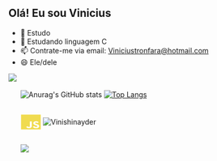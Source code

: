 ## Olá! Eu sou Vinicius
- 🔭 Estudo
- 🌱 Estudando linguagem C
- 📫 Contrate-me via email: Viniciustronfara@hotmail.com
- 😄 Ele/dele

<img src="https://media.giphy.com/media/weRCY5kig70MGlY0yv/giphy.gif" width="180"  > 
<ul>

![Anurag's GitHub stats](https://github-readme-stats.vercel.app/api?username=Vinishinayder&show_icons=true&theme=dracula)
[![Top Langs](https://github-readme-stats.vercel.app/api/top-langs/?username=Vinishinayder&layout=compact)](https://github.com/Vinishinayder/github-readme-stats)
<div style="display: inline_block"><br>
  <img align="center" alt="Rafa-Js" height="30" width="40" src="https://raw.githubusercontent.com/devicons/devicon/master/icons/javascript/javascript-plain.svg">
  <img align="center" alt="Vinishinayder" height="30" width="40" src="https://cdn.jsdelivr.net/gh/devicons/devicon/icons/c/c-original.svg" />
   
  ##
 <div> 
    <a href="https://instagram.com/boobooddyy"_blank"><img src="https://img.shields.io/badge/-Instagram-%23E4405F?style=for-the-badge&logo=instagram&logoColor=white" target="_blank"></a>
    
   ##
   <div>
 
